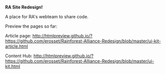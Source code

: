 <strong>RA Site Redesign!</strong>

A place for RA's webteam to share code. 

Preview the pages so far: 

Article page:
http://htmlpreview.github.io/?https://github.com/erosset/Rainforest-Alliance-Redesign/blob/master/ui-kit-article.html

Content Hub:
http://htmlpreview.github.io/?https://github.com/erosset/Rainforest-Alliance-Redesign/blob/master/ui-kit.html
